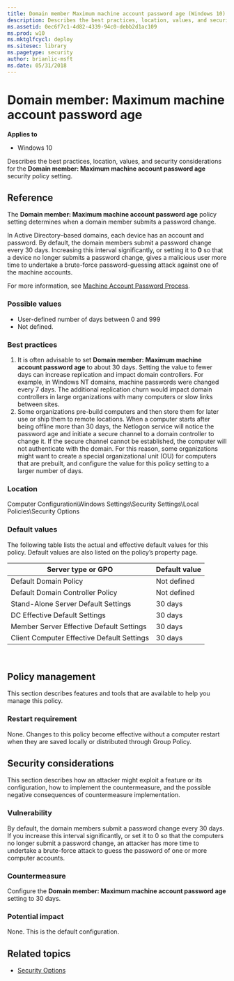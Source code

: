 ```yaml
---
title: Domain member Maximum machine account password age (Windows 10)
description: Describes the best practices, location, values, and security considerations for the Domain member Maximum machine account password age security policy setting.
ms.assetid: 0ec6f7c1-4d82-4339-94c0-debb2d1ac109
ms.prod: w10
ms.mktglfcycl: deploy
ms.sitesec: library
ms.pagetype: security
author: brianlic-msft
ms.date: 05/31/2018
---
```


# Domain member: Maximum machine account password age

**Applies to**
-   Windows 10

Describes the best practices, location, values, and security considerations for the **Domain member: Maximum machine account password age** security policy setting.

## Reference

The **Domain member: Maximum machine account password age** policy setting determines when a domain member submits a password change.

In Active Directory–based domains, each device has an account and password. By default, the domain members submit a password change every 30 days. Increasing this interval significantly, or setting it to **0** so that a device no longer submits a password change, gives a malicious user more time to undertake a brute-force password-guessing attack against one of the machine accounts.

For more information, see [Machine Account Password Process](https://blogs.technet.microsoft.com/askds/2009/02/15/machine-account-password-process-2/).

### Possible values

-   User-defined number of days between 0 and 999
-   Not defined.

### Best practices

1. It is often advisable to set **Domain member: Maximum machine account password age** to about 30 days.
Setting the value to fewer days can increase replication and impact domain controllers. For example, in Windows NT domains, machine passwords were changed every 7 days. The additional replication churn would impact domain controllers in large organizations with many computers or slow links between sites. 
2. Some organizations pre-build computers and then store them for later use or ship them to remote locations. When a computer starts after being offline more than 30 days, the Netlogon service will notice the password age and initiate a secure channel to a domain controller to change it. If the secure channel cannot be established, the computer will not authenticate with the domain. For this reason, some organizations might want to create a special organizational unit (OU) for computers that are prebuilt, and configure the value for this policy setting to a larger number of days.

### Location

Computer Configuration\\Windows Settings\\Security Settings\\Local Policies\\Security Options

### Default values

The following table lists the actual and effective default values for this policy. Default values are also listed on the policy’s property page.

| Server type or GPO | Default value |
| - | - |
| Default Domain Policy  | Not defined | 
| Default Domain Controller Policy | Not defined| 
| Stand-Alone Server Default Settings | 30 days| 
| DC Effective Default Settings | 30 days| 
| Member Server Effective Default Settings|30 days| 
| Client Computer Effective Default Settings | 30 days| 
 
## Policy management

This section describes features and tools that are available to help you manage this policy.

### Restart requirement

None. Changes to this policy become effective without a computer restart when they are saved locally or distributed through Group Policy.

## Security considerations

This section describes how an attacker might exploit a feature or its configuration, how to implement the countermeasure, and the possible negative consequences of countermeasure implementation.

### Vulnerability

By default, the domain members submit a password change every 30 days. If you increase this interval significantly, or set it to 0 so that the computers no longer submit a password change, an attacker has more time to undertake a brute-force attack to guess the password of one or more computer accounts.

### Countermeasure

Configure the **Domain member: Maximum machine account password age** setting to 30 days.

### Potential impact

None. This is the default configuration.
## Related topics

- [Security Options](security-options.md)
